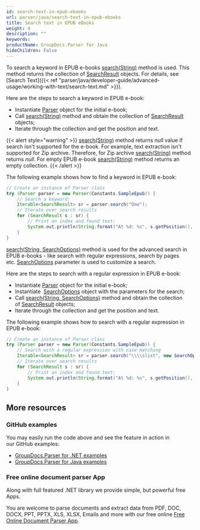 ```yaml
---
id: search-text-in-epub-ebooks
url: parser/java/search-text-in-epub-ebooks
title: Search text in EPUB eBooks
weight: 4
description: ""
keywords: 
productName: GroupDocs.Parser for Java
hideChildren: False
---
```

To search a keyword in EPUB e-books [search(String)](https://apireference.groupdocs.com/java/parser/com.groupdocs.parser/Parser#search(java.lang.String)) method is used. This method returns the collection of [SearchResult](https://apireference.groupdocs.com/java/parser/com.groupdocs.parser.data/SearchResult) objects. For details, see [Search Text]({{< ref "parser/java/developer-guide/advanced-usage/working-with-text/search-text.md" >}}).

Here are the steps to search a keyword in EPUB e-book:

*   Instantiate [Parser](https://apireference.groupdocs.com/java/parser/com.groupdocs.parser/Parser) object for the initial e-book;
*   Call [search(String)](https://apireference.groupdocs.com/java/parser/com.groupdocs.parser/Parser#search(java.lang.String)) method and obtain the collection of [SearchResult](https://apireference.groupdocs.com/java/parser/com.groupdocs.parser.data/SearchResult) objects;
*   Iterate through the collection and get the position and text.

{{< alert style="warning" >}}
[search(String)](https://apireference.groupdocs.com/java/parser/com.groupdocs.parser/Parser#search(java.lang.String)) method returns *null* value if search isn't supported for the e-book. For example, text extraction isn't supported for Zip archive. Therefore, for Zip archive [search(String)](https://apireference.groupdocs.com/java/parser/com.groupdocs.parser/Parser#search(java.lang.String)) method returns *null*. For empty EPUB e-book [search(String)](https://apireference.groupdocs.com/java/parser/com.groupdocs.parser/Parser#search(java.lang.String)) method returns an empty collection.
{{< /alert >}}

The following example shows how to find a keyword in EPUB e-book:

```java
// Create an instance of Parser class
try (Parser parser = new Parser(Constants.SampleEpub)) {
    // Search a keyword:
    Iterable<SearchResult> sr = parser.search("One");
    // Iterate over search results
    for (SearchResult s : sr) {
        // Print an index and found text:
        System.out.println(String.format("At %d: %s", s.getPosition(), s.getText()));
    }
}
```

[search(String, SearchOptions)](https://apireference.groupdocs.com/java/parser/com.groupdocs.parser/Parser#search(java.lang.String,%20com.groupdocs.parser.options.SearchOptions)) method is used for the advanced search in EPUB e-books - like search with regular expressions, search by pages etc. [SearchOptions](https://apireference.groupdocs.com/java/parser/com.groupdocs.parser.options/SearchOptions) parameter is used to customize a search.

Here are the steps to search with a regular expression in EPUB e-book:

*   Instantiate [Parser](https://apireference.groupdocs.com/java/parser/com.groupdocs.parser/Parser) object for the initial e-book;
*   Instantiate  [SearchOptions](https://apireference.groupdocs.com/java/parser/com.groupdocs.parser.options/SearchOptions) object with the parameters for the search;
*   Call [search(String, SearchOptions)](https://apireference.groupdocs.com/java/parser/com.groupdocs.parser/Parser#search(java.lang.String,%20com.groupdocs.parser.options.SearchOptions)) method and obtain the collection of [SearchResult](https://apireference.groupdocs.com/java/parser/com.groupdocs.parser.data/SearchResult) objects;
*   Iterate through the collection and get the position and text.

The following example shows how to search with a regular expression in EPUB e-book:

```java
// Create an instance of Parser class
try (Parser parser = new Parser(Constants.SampleEpub)) {
    // Search with a regular expression with case matching
    Iterable<SearchResult> sr = parser.search("\\\\slist", new SearchOptions(true, false, true));
    // Iterate over search results
    for (SearchResult s : sr) {
        // Print an index and found text:
        System.out.println(String.format("At %d: %s", s.getPosition(), s.getText()));
    }
}
```

## More resources

### GitHub examples

You may easily run the code above and see the feature in action in our GitHub examples:

*   [GroupDocs.Parser for .NET examples](https://github.com/groupdocs-parser/GroupDocs.Parser-for-.NET)    
*   [GroupDocs.Parser for Java examples](https://github.com/groupdocs-parser/GroupDocs.Parser-for-Java)    

### Free online document parser App

Along with full featured .NET library we provide simple, but powerful free Apps.

You are welcome to parse documents and extract data from PDF, DOC, DOCX, PPT, PPTX, XLS, XLSX, Emails and more with our free online [Free Online Document Parser App](https://products.groupdocs.app/parser).